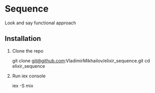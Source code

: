 # Sequence

Look and say functional approach

## Installation

  1. Clone the repo

      git clone git@github.com:VladimirMikhailov/elixir_sequence.git
      cd elixir_sequence

  2. Run iex console

      iex -S mix
